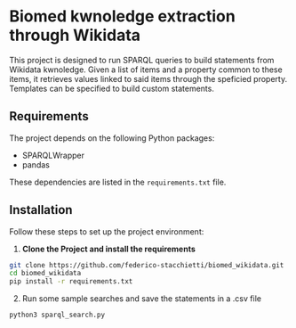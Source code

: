 # Biomed kwnoledge extraction through Wikidata

This project is designed to run SPARQL queries to build statements from Wikidata kwnoledge. Given a list of items and a property common to these items, it retrieves values linked to said items through the speficied property. Templates can be specified to build custom statements.

## Requirements

The project depends on the following Python packages:
- SPARQLWrapper
- pandas

These dependencies are listed in the `requirements.txt` file.

## Installation

Follow these steps to set up the project environment:

1. **Clone the Project and install the requirements**  
```bash
git clone https://github.com/federico-stacchietti/biomed_wikidata.git
cd biomed_wikidata
pip install -r requirements.txt
```

2. Run some sample searches and save the statements in a .csv file
```bash
python3 sparql_search.py
```


